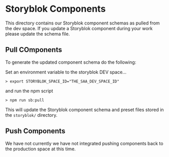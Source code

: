 # Storyblok Components

This directory contains our Storyblok component schemas as pulled from the dev space.
If you update a Storyblok component during your work please update the schema file.

## Pull COmponents

To generate the updated component schema do the following:

Set an environment variable to the storyblok DEV space...
```
> export STORYBLOK_SPACE_ID="THE_SAA_DEV_SPACE_ID"
```

and run the npm script

```
> npm run sb:pull
```

This will update the Storyblok component schema and preset files stored in the `storyblok/` directory.

## Push Components

We have not currently we have not integrated pushing components back to the production space at this time.